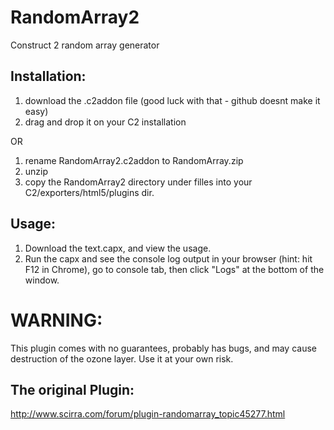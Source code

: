 RandomArray2
============

Construct 2 random array generator

Installation:
-------------
1. download the .c2addon file (good luck with that - github doesnt make it easy)
2. drag and drop it on your C2 installation 

OR 

1. rename RandomArray2.c2addon to RandomArray.zip
2. unzip
3. copy the RandomArray2 directory under filles into your C2/exporters/html5/plugins dir.


Usage:
------
1. Download the text.capx, and view the usage.
2. Run the capx and see the console log output in your browser (hint: hit F12 in Chrome), go to console tab, then click "Logs" at the bottom of the window.

WARNING:
========
This plugin comes with no guarantees, probably has bugs, and may cause destruction of the ozone layer.  Use it at your own risk.

The original Plugin:
--------------------
http://www.scirra.com/forum/plugin-randomarray_topic45277.html